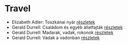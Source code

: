 # Travel

- Elizabeth Adler: Toszkánai nyár [részletek](../_details/Elizabeth%20Adler.md#id_1211)
- Gerald Durrell: Családom és egyéb állatfajták [részletek](../_details/Gerald%20Durrell.md#id_50)
- Gerald Durrell: Madarak, vadak, rokonok [részletek](../_details/Gerald%20Durrell.md#id_867)
- Gerald Durrell: Vadak a vadonban [részletek](../_details/Gerald%20Durrell.md#id_866)